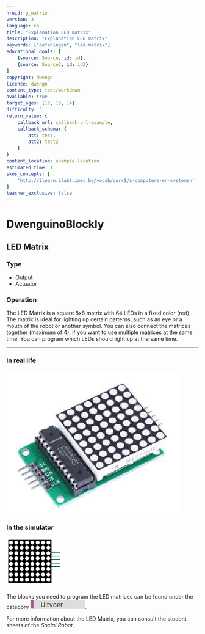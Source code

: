 ```yaml
---
hruid: g_matrix
version: 3
language: en
title: "Explanation LED matrix"
description: "Explanation LED matrix"
keywords: ["oefeningen", "led-matrix"]
educational_goals: [
    {source: Source, id: id}, 
    {source: Source2, id: id2}
]
copyright: dwengo
licence: dwengo
content_type: text/markdown
available: true
target_ages: [12, 13, 14]
difficulty: 3
return_value: {
    callback_url: callback-url-example,
    callback_schema: {
        att: test,
        att2: test2
    }
}
content_location: example-location
estimated_time: 1
skos_concepts: [
    'http://ilearn.ilabt.imec.be/vocab/curr1/s-computers-en-systemen'
]
teacher_exclusive: false
---
```

# DwenguinoBlockly
## LED Matrix

### Type
- Output
- Actuator

### Operation
The LED Matrix is a square 8x8 matrix with 64 LEDs in a fixed color (red). The matrix is ideal for lighting up certain patterns, such as an eye or a mouth of the robot or another symbol. You can also connect the matrices together (maximum of 4), if you want to use multiple matrices at the same time. You can program which LEDs should light up at the same time.

***

### In real life

![](embed/ledmatrix.png "led-matrix")

### In the simulator

![](embed/led_matrix.png "led-matrix simulator")

The blocks you need to program the LED matrices can be found under the category ![](embed/cat_uitvoer.png "output category").

<div class="alert alert-box alert-success">
For more information about the LED Matrix, you can consult the student sheets of the <em>Social Robot</em>.
</div>
